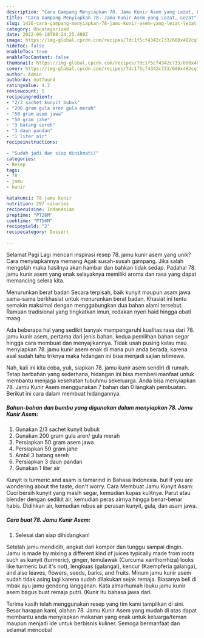 ```yaml
---
description: "Cara Gampang Menyiapkan 78. Jamu Kunir Asem yang Lezat, Lezat"
title: "Cara Gampang Menyiapkan 78. Jamu Kunir Asem yang Lezat, Lezat"
slug: 1426-cara-gampang-menyiapkan-78-jamu-kunir-asem-yang-lezat-lezat
category: Uncategorized
date: 2022-09-18T08:24:25.488Z
image: https://img-global.cpcdn.com/recipes/7dc1f5cf4342c733/680x482cq70/78-jamu-kunir-asem-foto-resep-utama.jpg
hideToc: false
enableToc: true
enableTocContent: false
thumbnail: https://img-global.cpcdn.com/recipes/7dc1f5cf4342c733/680x482cq70/78-jamu-kunir-asem-foto-resep-utama.jpg
cover: https://img-global.cpcdn.com/recipes/7dc1f5cf4342c733/680x482cq70/78-jamu-kunir-asem-foto-resep-utama.jpg
author: Admin
authorAv: notfound
ratingvalue: 4.2
reviewcount: 5
recipeingredient:
- "2/3 sachet kunyit bubuk"
- "200 gram gula aren gula merah"
- "50 gram asem jawa"
- "50 gram jahe"
- "3 batang sereh"
- "3 daun pandan"
- "1 liter air"
recipeinstructions:

- "Sudah jadi dan siap dinikmati!"
categories:
- Resep
tags:
- 78
- jamu
- kunir

katakunci: 78 jamu kunir 
nutrition: 297 calories
recipecuisine: Indonesian
preptime: "PT26M"
cooktime: "PT56M"
recipeyield: "2"
recipecategory: Dessert

---
```



Selamat Pagi Lagi mencari inspirasi resep 78. jamu kunir asem yang unik? Cara menyiapkannya memang Agak susah-susah gampang. Jika salah mengolah maka hasilnya akan hambar dan bahkan tidak sedap. Padahal 78. jamu kunir asem yang enak selayaknya memiliki aroma dan rasa yang dapat memancing selera kita.


Menurunkan berat badan Secara terpisah, baik kunyit maupun asam jawa sama-sama berkhasiat untuk menurunkan berat badan. Khasiat ini tentu semakin maksimal dengan menggabungkan dua bahan alami tersebut. Ramuan tradisional yang tingkatkan imun, redakan nyeri haid hingga obati maag.

Ada beberapa hal yang sedikit banyak mempengaruhi kualitas rasa dari 78. jamu kunir asem, pertama dari jenis bahan, kedua pemilihan bahan segar hingga cara membuat dan menyajikannya. Tidak usah pusing kalau mau menyiapkan 78. jamu kunir asem enak di mana pun anda berada, karena asal sudah tahu triknya maka hidangan ini bisa menjadi sajian istimewa.


Nah, kali ini kita coba, yuk, siapkan 78. jamu kunir asem sendiri di rumah. Tetap berbahan yang sederhana, hidangan ini bisa memberi manfaat untuk membantu menjaga kesehatan tubuhmu sekeluarga. Anda bisa menyiapkan 78. Jamu Kunir Asem menggunakan 7 bahan dan 0 langkah pembuatan. Berikut ini cara dalam membuat hidangannya.

<!--inarticleads1-->

##### Bahan-bahan dan bumbu yang digunakan dalam menyiapkan 78. Jamu Kunir Asem:

1. Gunakan 2/3 sachet kunyit bubuk
1. Gunakan 200 gram gula aren/ gula merah
1. Persiapkan 50 gram asem jawa
1. Persiapkan 50 gram jahe
1. Ambil 3 batang sereh
1. Persiapkan 3 daun pandan
1. Gunakan 1 liter air


Kunyit is turmeric and asam is tamarind in Bahasa Indonesia. but if you are wondering about the taste, don&#39;t worry. Cara Membuat Jamu Kunyit Asam: Cuci bersih kunyit yang masih segar, kemudian kupas kulitnya. Parut atau blender dengan sedikit air, kemudian peras airnya hingga benar-benar habis. Didihkan air, kemudian rebus air perasan kunyit, gula, dan asam jawa. 

<!--inarticleads2-->

##### Cara buat 78. Jamu Kunir Asem:


1. Selesai dan siap dihidangkan!

Setelah jamu mendidih, angkat dari kompor dan tunggu sampai dingin. Jamu is made by mixing a different kind of juices typically made from roots such as kunyit (turmeric), ginger, temulawak (Curcuma xanthorrhiza) looks like turmeric but it&#39;s not), lengkuas (galangal), kencur (Kaempferia galanga), and also leaves, flowers, seeds, barks, and fruits. Minum jamu kunir asem sudah tidak asing lagi karena sudah dilakukan sejak remaja. Biasanya beli di mbak ayu jamu gendong langganan. Kata almarhumah ibuku jamu kunir asem bagus buat remaja putri. (Kunir itu bahasa jawa dari. 

Terima kasih telah menggunakan resep yang tim kami tampilkan di sini. Besar harapan kami, olahan 78. Jamu Kunir Asem yang mudah di atas dapat membantu anda menyiapkan makanan yang enak untuk keluarga/teman maupun menjadi ide untuk berbisnis kuliner. Semoga bermanfaat dan selamat mencoba!
